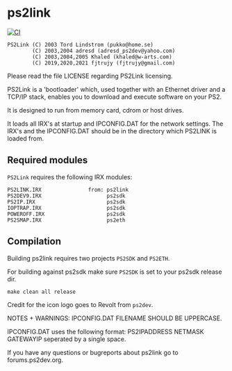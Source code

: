 # ps2link

[![CI](https://github.com/ps2dev/ps2link/workflows/CI/badge.svg)](https://github.com/ps2dev/ps2link/actions?query=workflow%3ACI)

    PS2Link (C) 2003 Tord Lindstrom (pukko@home.se)
            (C) 2003,2004 adresd (adresd_ps2dev@yahoo.com)
            (C) 2003,2004,2005 Khaled (khaled@w-arts.com)
            (C) 2019,2020,2021 fjtrujy (fjtrujy@gmail.com)

Please read the file LICENSE regarding PS2Link licensing.

PS2Link is a 'bootloader' which, used together with an Ethernet driver and
a TCP/IP stack, enables you to download and execute software on your PS2.

It is designed to run from memory card, cdrom or host drives.

It loads all IRX's at startup and IPCONFIG.DAT for the network settings.
The IRX's and the IPCONFIG.DAT should be in the directory which PS2LINK is loaded from.

## Required modules

`PS2Link` requires the following IRX modules:

    PS2LINK.IRX               from: ps2link
    PS2DEV9.IRX                     ps2sdk
    PS2IP.IRX                       ps2sdk
    IOPTRAP.IRX                     ps2sdk
    POWEROFF.IRX                    ps2sdk
    PS2SMAP.IRX                     ps2eth

## Compilation

Building ps2link requires two projects `PS2SDK` and `PS2ETH`.

For building against ps2sdk make sure `PS2SDK` is set to your ps2sdk release
dir.

    make clean all release

Credit for the icon logo goes to Revolt from `ps2dev`.

NOTES + WARNINGS:
IPCONFIG.DAT FILENAME SHOULD BE UPPERCASE.

IPCONFIG.DAT uses the following format:
PS2IPADDRESS NETMASK GATEWAYIP
seperated by a single space.

If you have any questions or bugreports about ps2link go to forums.ps2dev.org.
